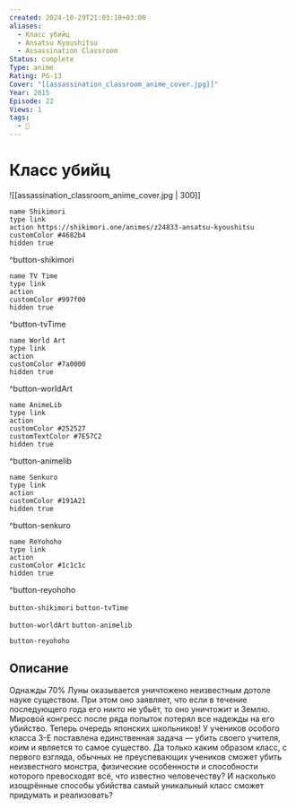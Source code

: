 ```yaml
---
created: 2024-10-29T21:03:10+03:00
aliases:
  - Класс убийц
  - Ansatsu Kyoushitsu
  - Assassination Classroom
Status: complete
Type: anime
Rating: PG-13
Cover: "[[assassination_classroom_anime_cover.jpg]]"
Year: 2015
Episode: 22
Views: 1
tags:
  - 🔞
---
```


# Класс убийц

![[assassination_classroom_anime_cover.jpg | 300]]

```button
name Shikimori
type link
action https://shikimori.one/animes/z24833-ansatsu-kyoushitsu
customColor #4682b4
hidden true
```
^button-shikimori

```button
name TV Time
type link
action 
customColor #997f00
hidden true
```
^button-tvTime

```button
name World Art
type link
action 
customColor #7a0000
hidden true
```
^button-worldArt

```button
name AnimeLib
type link
action 
customColor #252527
customTextColor #7E57C2
hidden true
```
^button-animelib

```button
name Senkuro
type link
action 
customColor #191A21
hidden true
```
^button-senkuro

```button
name ReYohoho
type link
action 
customColor #1c1c1c
hidden true
```
^button-reyohoho



`button-shikimori` `button-tvTime`

`button-worldArt` `button-animelib`

`button-reyohoho`

## Описание

Однажды 70% Луны оказывается уничтожено неизвестным дотоле науке существом. При этом оно заявляет, что если в течение последующего года его никто не убьёт, то оно уничтожит и Землю. Мировой конгресс после ряда попыток потерял все надежды на его убийство. Теперь очередь японских школьников! У учеников особого класса 3-E поставлена единственная задача — убить своего учителя, коим и является то самое существо. Да только каким образом класс, с первого взгляда, обычных не преуспевающих учеников сможет убить неизвестного монстра, физические особенности и способности которого превосходят всё, что известно человечеству? И насколько изощрённые способы убийства самый уникальный класс сможет придумать и реализовать?
